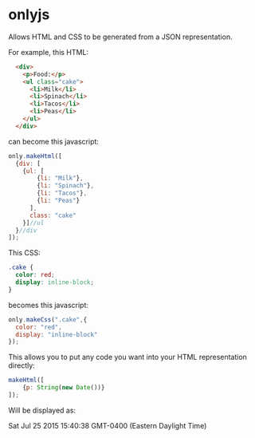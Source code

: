 # onlyjs
Allows HTML and CSS to be generated from a JSON representation.

For example, this HTML:
```HTML
  <div>
    <p>Food:</p>
    <ul class="cake">
      <li>Milk</li>
      <li>Spinach</li>
      <li>Tacos</li>
      <li>Peas</li>
    </ul>
  </div>
```
can become this javascript:
```javascript
only.makeHtml([
  {div: [
    {ul: [
        {li: "Milk"},
        {li: "Spinach"},
        {li: "Tacos"},
        {li: "Peas"}
      ],
      class: "cake"
    }]//ul
  }//div
]);
```

This CSS:
```CSS
.cake {
  color: red;
  display: inline-block;
}
```
becomes this javascript:
```javascript
only.makeCss(".cake",{
  color: "red",
  display: "inline-block"
});
```
This allows you to put any code you want into your HTML representation directly:
```javascript
makeHtml([
    {p: String(new Date())}
]);
```
Will be displayed as:
  <p>Sat Jul 25 2015 15:40:38 GMT-0400 (Eastern Daylight Time)</p>
